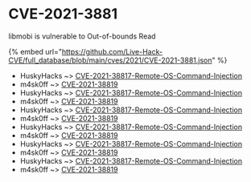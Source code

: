 # CVE-2021-3881

libmobi is vulnerable to Out-of-bounds Read

{% embed url="https://github.com/Live-Hack-CVE/full_database/blob/main/cves/2021/CVE-2021-3881.json" %}


* HuskyHacks ~> [CVE-2021-38817-Remote-OS-Command-Injection](https://www.alice-snow.ru/2021/database/cve-2021-3881/cve-2021-38817-remote-os-command-injection-huskyhacks)
* m4sk0ff ~> [CVE-2021-38819](https://www.alice-snow.ru/2021/database/cve-2021-3881/cve-2021-38819-m4sk0ff)
* HuskyHacks ~> [CVE-2021-38817-Remote-OS-Command-Injection](https://www.alice-snow.ru/2021/database/cve-2021-3881/cve-2021-38817-remote-os-command-injection-huskyhacks)
* m4sk0ff ~> [CVE-2021-38819](https://www.alice-snow.ru/2021/database/cve-2021-3881/cve-2021-38819-m4sk0ff)
* HuskyHacks ~> [CVE-2021-38817-Remote-OS-Command-Injection](https://www.alice-snow.ru/2021/database/cve-2021-3881/cve-2021-38817-remote-os-command-injection-huskyhacks)
* m4sk0ff ~> [CVE-2021-38819](https://www.alice-snow.ru/2021/database/cve-2021-3881/cve-2021-38819-m4sk0ff)
* HuskyHacks ~> [CVE-2021-38817-Remote-OS-Command-Injection](https://www.alice-snow.ru/2021/database/cve-2021-3881/cve-2021-38817-remote-os-command-injection-huskyhacks)
* m4sk0ff ~> [CVE-2021-38819](https://www.alice-snow.ru/2021/database/cve-2021-3881/cve-2021-38819-m4sk0ff)
* HuskyHacks ~> [CVE-2021-38817-Remote-OS-Command-Injection](https://www.alice-snow.ru/2021/database/cve-2021-3881/cve-2021-38817-remote-os-command-injection-huskyhacks)
* m4sk0ff ~> [CVE-2021-38819](https://www.alice-snow.ru/2021/database/cve-2021-3881/cve-2021-38819-m4sk0ff)
* HuskyHacks ~> [CVE-2021-38817-Remote-OS-Command-Injection](https://www.alice-snow.ru/2021/database/cve-2021-3881/cve-2021-38817-remote-os-command-injection-huskyhacks)
* m4sk0ff ~> [CVE-2021-38819](https://www.alice-snow.ru/2021/database/cve-2021-3881/cve-2021-38819-m4sk0ff)